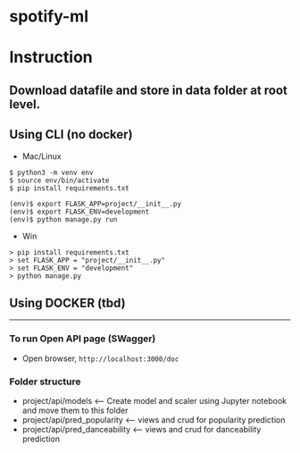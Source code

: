 # spotify-ml

# Instruction

## Download datafile and store in data folder at root level.

## Using CLI (no docker)

- Mac/Linux

```
$ python3 -m venv env
$ source env/bin/activate
$ pip install requirements.txt

(env)$ export FLASK_APP=project/__init__.py
(env)$ export FLASK_ENV=development
(env)$ python manage.py run
```

- Win

```
> pip install requirements.txt
> set FLASK_APP = "project/__init__.py"
> set FLASK_ENV = "development"
> python manage.py
```

## Using DOCKER (tbd)

---

### To run Open API page (SWagger)

- Open browser, `http://localhost:3000/doc`

### Folder structure

- project/api/models <-- Create model and scaler using Jupyter notebook and move them to this folder
- project/api/pred_popularity <-- views and crud for popularity prediction
- project/api/pred_danceability <-- views and crud for danceability prediction
